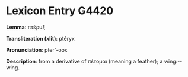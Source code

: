 # Lexicon Entry G4420

**Lemma**: πτέρυξ

**Transliteration (xlit)**: ptéryx

**Pronunciation**: pter'-oox

**Description**:
from a derivative of πέτομαι (meaning a feather); a wing:--wing.
